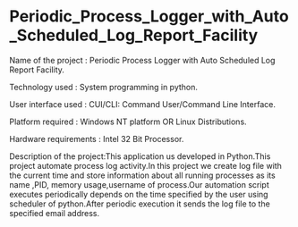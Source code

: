 # Periodic_Process_Logger_with_Auto_Scheduled_Log_Report_Facility
Name of the project : Periodic Process Logger with Auto Scheduled Log Report Facility.

Technology used : System programming in python.

User interface used : CUI/CLI: Command User/Command Line Interface.

Platform required : Windows NT platform OR Linux Distributions.

Hardware requirements : Intel 32 Bit Processor.

Description of the project:This application us developed in Python.This project automate process log activity.In this project we create log file with the current time and store information about all running processes as its name ,PID, memory usage,username of process.Our automation script executes periodically depends on the time specified by the user using scheduler of python.After periodic execution it sends the log file to the specified email address.
